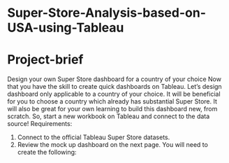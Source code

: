# Super-Store-Analysis-based-on-USA-using-Tableau

#          Project-brief
Design your own Super Store dashboard for a country of your choice
Now that you have the skill to create quick dashboards on Tableau. Let’s design
dashboard only applicable to a country of your choice.
It will be beneficial for you to choose a country which already has substantial Super Store.
It will also be great for your own learning to build this dashboard new, from scratch. So,
start a new workbook on Tableau and connect to the data source!
Requirements:
1. Connect to the official Tableau Super Store datasets.
2. Review the mock up dashboard on the next page. You will need to create the
following:
